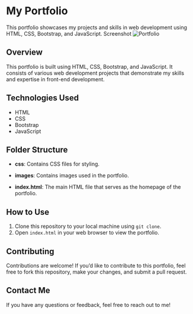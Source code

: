 # My Portfolio
This portfolio showcases my projects and skills in web development using HTML, CSS, Bootstrap, and JavaScript.
Screenshot 
![Portfolio](https://github.com/JorG-T/Portfolio/assets/165364623/29fa65dd-18d1-4a65-84d4-7aa0182fc0a5)


## Overview
This portfolio is built using HTML, CSS, Bootstrap, and JavaScript. It consists of various web development projects that demonstrate my skills and expertise in front-end development.
## Technologies Used
- HTML
- CSS
- Bootstrap
- JavaScript
## Folder Structure
- **css**: Contains CSS files for styling.

- **images**: Contains images used in the portfolio.
- **index.html**: The main HTML file that serves as the homepage of the portfolio.

## How to Use
1. Clone this repository to your local machine using `git clone`.
2. Open `index.html` in your web browser to view the portfolio.
## Contributing
Contributions are welcome! If you’d like to contribute to this portfolio, feel free to fork this repository, make your changes, and submit a pull request.
## Contact Me
If you have any questions or feedback, feel free to reach out to me!
